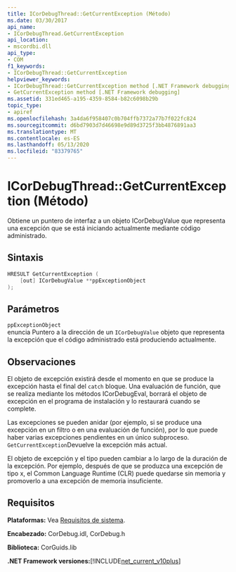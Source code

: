 ```yaml
---
title: ICorDebugThread::GetCurrentException (Método)
ms.date: 03/30/2017
api_name:
- ICorDebugThread.GetCurrentException
api_location:
- mscordbi.dll
api_type:
- COM
f1_keywords:
- ICorDebugThread::GetCurrentException
helpviewer_keywords:
- ICorDebugThread::GetCurrentException method [.NET Framework debugging]
- GetCurrentException method [.NET Framework debugging]
ms.assetid: 331ed465-a195-4359-8584-b82c6098b29b
topic_type:
- apiref
ms.openlocfilehash: 3a4da6f958407c0b704ffb7372a77b7f022fc824
ms.sourcegitcommit: d6bd7903d7d46698e9d89d3725f3bb4876891aa3
ms.translationtype: MT
ms.contentlocale: es-ES
ms.lasthandoff: 05/13/2020
ms.locfileid: "83379765"
---
```

# <a name="icordebugthreadgetcurrentexception-method"></a>ICorDebugThread::GetCurrentException (Método)
Obtiene un puntero de interfaz a un objeto ICorDebugValue que representa una excepción que se está iniciando actualmente mediante código administrado.  
  
## <a name="syntax"></a>Sintaxis  
  
```cpp  
HRESULT GetCurrentException (  
    [out] ICorDebugValue **ppExceptionObject  
);  
```  
  
## <a name="parameters"></a>Parámetros  
 `ppExceptionObject`  
 enuncia Puntero a la dirección de un `ICorDebugValue` objeto que representa la excepción que el código administrado está produciendo actualmente.  
  
## <a name="remarks"></a>Observaciones  
 El objeto de excepción existirá desde el momento en que se produce la excepción hasta el final del `catch` bloque. Una evaluación de función, que se realiza mediante los métodos ICorDebugEval, borrará el objeto de excepción en el programa de instalación y lo restaurará cuando se complete.  
  
 Las excepciones se pueden anidar (por ejemplo, si se produce una excepción en un filtro o en una evaluación de función), por lo que puede haber varias excepciones pendientes en un único subproceso. `GetCurrentException`Devuelve la excepción más actual.  
  
 El objeto de excepción y el tipo pueden cambiar a lo largo de la duración de la excepción. Por ejemplo, después de que se produzca una excepción de tipo x, el Common Language Runtime (CLR) puede quedarse sin memoria y promoverlo a una excepción de memoria insuficiente.  
  
## <a name="requirements"></a>Requisitos  
 **Plataformas:** Vea [Requisitos de sistema](../../get-started/system-requirements.md).  
  
 **Encabezado:** CorDebug.idl, CorDebug.h  
  
 **Biblioteca:** CorGuids.lib  
  
 **.NET Framework versiones:**[!INCLUDE[net_current_v10plus](../../../../includes/net-current-v10plus-md.md)]
